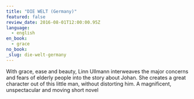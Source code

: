 ```yaml
---
title: "DIE WELT (Germany)"
featured: false
review_date: 2016-08-01T12:00:00.95Z
language:
  - english
en_book:
  - grace
no_book:
_slug: die-welt-germany
---
```


With grace, ease and beauty, Linn Ullmann interweaves the major concerns and fears of elderly people into the story about Johan. She creates a great character out of this little man, without distorting him. A magnificent, unspectacular and moving short novel

